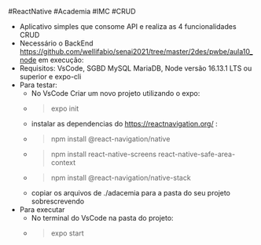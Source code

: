#ReactNative
#Academia
#IMC
#CRUD
- Aplicativo simples que consome API e realiza as 4 funcionalidades CRUD
- Necessário o BackEnd https://github.com/wellifabio/senai2021/tree/master/2des/pwbe/aula10_node em execução:
- Requisitos: VsCode, SGBD MySQL MariaDB, Node versão 16.13.1 LTS ou superior e expo-cli
- Para testar:
	* No VsCode Criar um novo projeto utilizando o expo:
	* >expo init
	* instalar as dependencias do https://reactnavigation.org/ :
	* >npm install @react-navigation/native
	* >npm install react-native-screens react-native-safe-area-context
	* >npm install @react-navigation/native-stack
	* copiar os arquivos de ./adacemia para a pasta do seu projeto sobrescrevendo
- Para executar
	* No terminal do VsCode na pasta do projeto:
	* >expo start